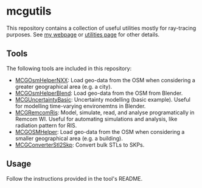 # mcgutils

This repository contains a collection of useful utilities mostly for ray-tracing purposes. See [my webpage](https://www.artansalihu.com/) or [utilities page](https://mcg-deep-wrt.netlify.app/deep-wrt/utilities/) for other details.

## Tools

The following tools are included in this repository:

- [MCGOsmHelperNXX](mcgosmhelpernxx/): Load geo-data from the OSM when considering a greater geographical area (e.g. a city).
- [MCGOsmHelperBlend](mcgosmhelperblend/): Load geo-data from the OSM from Blender.
- [MCGUncertaintyBasic](mcguncertaintybasic/): Uncertainty modelling (basic example). Useful for modelling time-varying environemtns in Blender.
- [MCGRemcomRis](mcgremcomris/): Model, simulate, read, and analyse programatically in Remcom WI. Useful for automating simulations and analysis, like radiation pattern for RIS.
- [MCGOSMHelper](mcgosmhelper/): Load geo-data from the OSM when considering a smaller geographical area (e.g. a building).
- [MCGConverterStl2Skp](mcgconverterstl2skp/): Convert bulk STLs to SKPs.

## Usage

Follow the instructions provided in the tool's README.

